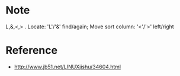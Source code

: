 # Note

L,&,<,> . Locate: 'L'/'&' find/again; Move sort column: '<'/'>' left/right

# Reference

 - http://www.jb51.net/LINUXjishu/34604.html